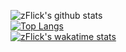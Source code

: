 ![zFlick's github stats](https://github-readme-stats.vercel.app/api?username=zflick&theme=dark&count_private=true&show_icons=true)<br>
[![Top Langs](https://github-readme-stats.vercel.app/api/top-langs/?username=zflick&layout=compact)](https://github.com/zflick/github-readme-stats)<br>
[![zFlick's wakatime stats](https://github-readme-stats.vercel.app/api/wakatime?username=zflick)](https://github.com/zflick/github-readme-stats)
